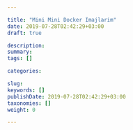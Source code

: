 ```yaml
---

title: "Mini Mini Docker Imajlarim"
date: 2019-07-28T02:42:29+03:00
draft: true

description: 
summary: 
tags: []

categories:

slug: 
keywords: []
publishDate: 2019-07-28T02:42:29+03:00
taxonomies: []
weight: 0

---
```


